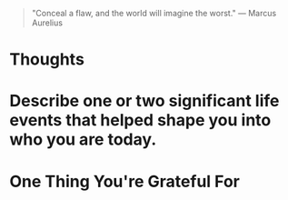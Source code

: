 
> \"Conceal a flaw, and the world will imagine the worst.\" — Marcus Aurelius

# Thoughts

# Describe one or two significant life events that helped shape you into who you are today.

# One Thing You're Grateful For

